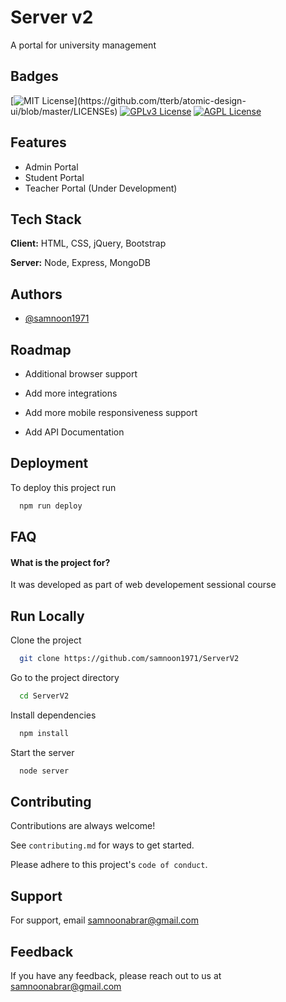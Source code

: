 

# Server v2

A portal for university management


## Badges

[![MIT License](https://img.shields.io/apm/l/atomic-design-ui.svg?)](https://github.com/tterb/atomic-design-ui/blob/master/LICENSEs)
[![GPLv3 License](https://img.shields.io/badge/License-GPL%20v3-yellow.svg)](https://opensource.org/licenses/)
[![AGPL License](https://img.shields.io/badge/license-AGPL-blue.svg)](http://www.gnu.org/licenses/agpl-3.0)


## Features

- Admin Portal
- Student Portal
- Teacher Portal (Under Development)

## Tech Stack

**Client:** HTML, CSS, jQuery, Bootstrap

**Server:** Node, Express, MongoDB


## Authors

- [@samnoon1971](https://www.github.com/samnoon1971)


## Roadmap

- Additional browser support

- Add more integrations

- Add more mobile responsiveness support

- Add API Documentation

## Deployment

To deploy this project run

```bash
  npm run deploy
```


## FAQ

#### What is the project for?

It was developed as part of web developement sessional course


## Run Locally

Clone the project

```bash
  git clone https://github.com/samnoon1971/ServerV2
```

Go to the project directory

```bash
  cd ServerV2
```

Install dependencies

```bash
  npm install
```

Start the server

```bash
  node server
```


## Contributing

Contributions are always welcome!

See `contributing.md` for ways to get started.

Please adhere to this project's `code of conduct`.


## Support

For support, email samnoonabrar@gmail.com


## Feedback

If you have any feedback, please reach out to us at samnoonabrar@gmail.com
  
